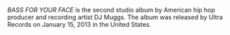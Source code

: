 _BASS FOR YOUR FACE_ is the second studio album by American hip hop producer and recording artist DJ Muggs. The album was released by Ultra Records on January 15, 2013 in the United States.
